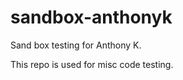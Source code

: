sandbox-anthonyk
================

Sand box testing for Anthony K.

This repo is used for misc code testing.